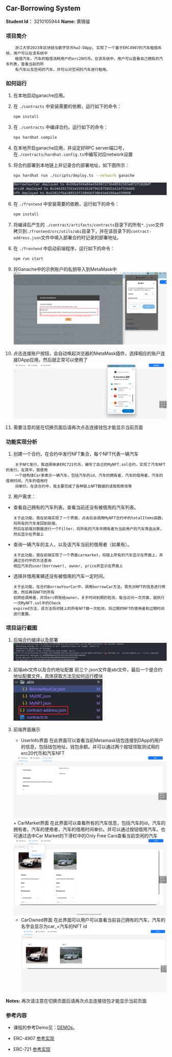 ## Car-Borrowing System

**Student Id：** 3210105944 
**Name:** 黄锦骏

### 项目简介
```
    浙江大学2023年区块链与数字货币hw2-DApp, 实现了一个基于ERC4907的汽车租借系统，用户可以在该系统中
    租借汽车，汽车的租借消耗用户的erc20代币。在该系统中，用户可以查看自己拥有的汽车列表，查看当前的所
    有汽车以及空闲的汽车，并可以对空闲的汽车进行租用。
```

### 如何运行

1. 在本地启动ganache应用。

2. 在 `./contracts` 中安装需要的依赖，运行如下的命令：
    ```bash
    npm install
    ```
3. 在 `./contracts` 中编译合约，运行如下的命令：
    ```bash
    npx hardhat compile
    ```
4. 在本地开启ganache应用，并设定好RPC server端口号，在`./contracts/hardhat.config.ts`中编写对应network设置
5. 将合约部署到本地链上并记录合约部署地址，如下图所示：
    ```bash
    npx hardhat run ./scripts/deploy.ts --network ganache
    ```
    <img src="./frontend/public/Snipaste_2023-10-27_00-06-49.png" alt="image-20231016192325345" style="zoom:67%;" />
6. 在 `./frontend` 中安装需要的依赖，运行如下的命令：
    ```bash
    npm install
    ```
7. 将编译后产生的 `./contract/artifacts/contracts`目录下的所有`*.json`文件拷贝到`./frontend/src/utils/abi`目录下，并在该目录下的`contract-address.json`文件中填入部署合约时记录的部署地址。
8. 在 `./frontend` 中启动前端程序，运行如下的命令：
    ```bash
    npm run start
    ```
9. 将Ganache中的示例账户的私钥导入到MetaMask中
    <img src="./frontend/public/Snipaste_2023-10-27_01-08-42.png" alt="image-Snipaste_2023-10-27_01-08-42.png" style="zoom:67%;" />
    
10. 点击连接账户按钮，会自动唤起浏览器的MetaMask插件，选择相应的账户连接DApp应用，然后就正常可以使用了
     <img src="./frontend/public/Snipaste_2023-10-27_01-06-10.png" alt="image-Snipaste_2023-10-27_01-06-10.png" style="zoom:67%;" />
11. 需要注意的是在切换页面后请再次点击连接钱包才能显示当前页面
### 功能实现分析

1. 创建一个合约，在合约中发行NFT集合，每个NFT代表一辆汽车

```
    关于NFC发行，我选择继承ERC721代币，编写了自己的MyNFT.sol合约，实现了汽车NFT的发行。在其中，我使用
    一个结构体Car来表示一辆汽车，包括汽车的id，汽车的拥有者，汽车的借用者，汽车的借用时间，汽车的借用时
    间单价。在该合约中，我主要完成了各种链上NFT数据的读取和修改等
```
   
2. 用户需求： 
+ 查看自己拥有的汽车列表。查看当前还没有被借用的汽车列表。
  ```
  关于此功能，我在前端实现了一个界面，点击后会调用MyNFT合约中的totalItems函数，将所有的汽车发回到前端，
  然后在前端对数据进行一个Filter，将所有的汽车中拥有者为当前用户的汽车筛选出来，然后显示在界面上
  ```
+ 查询一辆汽车的主人，以及该汽车当前的借用者（如果有）。
    ```
    关于此功能，我在前端实现了一个界面carmarket，将链上所有的汽车显示在界面上，并通过合约中的方法查询
    相应汽车的user(borrower), owner, price并显示在界面上
    ```
+ 选择并借用某辆还没有被借用的汽车一定时间。
    ```
    关于此功能，在合约BorrowYourCar中，调用borrowCar方法，首先对NFT的信息进行修改，然后再将NFT的所有
    权转给调用者，并将erc转账给owner。关于时间到期的检测，每当访问一次页面，就执行一次MyNFT.sol中的Check
    expired方法，该方法将对链上的所有NFT做一次检测，将过期的NFT的使用者和过期时间进行重置。
    ```


### 项目运行截图

1. 后端合约编译以及部署
   <img src="./frontend/public/Snipaste_2023-10-27_00-42-55.png" alt="Snipaste_2023-10-27_00-42-55.png" style="zoom:67%;" />
2. 前端abi文件以及合约地址配置
   前三个.json文件是abi文件，最后一个是合约地址配置文件，具体获取方法见如何运行模块
   <img src="./frontend/public/Snipaste_2023-10-27_00-44-40.png" alt="Snipaste_2023-10-27_00-44-40.png" style="zoom:67%;" />
3. 前端界面展示
 
   + UserInfo界面
      在此界面可以查看当前Metamask钱包连接到DApp的用户的信息，包括钱包地址，钱包余额。并可以通过两个按钮领取测试用的erc20代币和汽车NFT
   <img src="./frontend/public/Snipaste_2023-10-27_00-50-02.png" alt="Snipaste_2023-10-27_00-44-40.png" style="zoom:67%"> 
   + CarMarket界面
      在此界面可以查看所有的汽车信息，包括汽车的id，汽车的拥有者，汽车的使用者，汽车的借用时间单价。并可以通过按钮借用汽车。也可通过选中Car Market的下滑栏中的Only Free Cars查看当前空闲的汽车
      <img src="./frontend/public/Snipaste_2023-10-27_00-58-35.png" alt="Snipaste_2023-10-27_00-58-35.png" style="zoom:67%"> 
      
   + CarOwned界面
      在此界面可以用户可以查看当前自己拥有的汽车，汽车的名字会显示为car_+汽车的NFT id
      <img src="./frontend/public/Snipaste_2023-10-27_01-02-04.png" alt="Snipaste_2023-10-27_01-02-04.png" style="zoom:67%"> 
    

**Notes:** 再次请注意在切换页面后请再次点击连接钱包才能显示当前页面
### 参考内容

- 课程的参考Demo见：[DEMOs](https://github.com/LBruyne/blockchain-course-demos)。

- ERC-4907 [参考实现](https://eips.ethereum.org/EIPS/eip-4907)

- ERC-721 [参考实现](https://ethereum.org/zh/developers/docs/standards/tokens/erc-721/)




